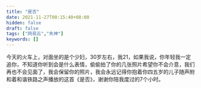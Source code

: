 ```yaml
---
title: "是否"
date: 2021-11-27T00:15:40+08:00
hidden: false
draft: false
tags: ["网易云","失神"]
keywords: []
---
```


​		今天的火车上，对面坐的是个少妇，30岁左右，我21，如果我说，你年轻我一定追你，不知道你听到会是什么表情，偷偷拍了你的几张照片希望你不会介意，我们再也不会见面了，我会保留你的照片，我会永远记得你抱着你四五岁的儿子随声附和着和谐铁路之声播放的这首《是否》，谢谢你陪我度过的7个小时。











